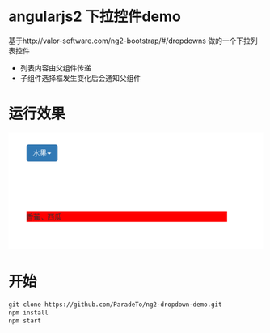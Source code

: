 # angularjs2 下拉控件demo

基于http://valor-software.com/ng2-bootstrap/#/dropdowns
做的一个下拉列表控件
* 列表内容由父组件传递
* 子组件选择框发生变化后会通知父组件

# 运行效果
![image](https://github.com/ParadeTo/ng2-dropdown-demo/blob/master/imgs/demo-new.gif)

# 开始
```
git clone https://github.com/ParadeTo/ng2-dropdown-demo.git
npm install
npm start
```
